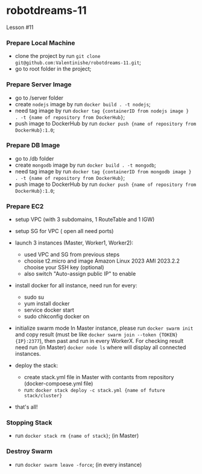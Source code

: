 # robotdreams-11
Lesson #11


### Prepare Local Machine
- clone the project by run ```git clone git@github.com:Valentinishe/robotdreams-11.git```;
- go to root folder in the project;

### Prepare Server Image
- go to /server folder
- create `nodejs` image by run ```docker build . -t nodejs```;
- need tag image by run ```docker tag {containerID from nodejs image }  . -t {name of repository from DockerHub}```;
- push image to DockerHub by run ```docker push {name of repository from DockerHub}:1.0```;

### Prepare DB Image
- go to /db folder
- create `mongodb` image by run ```docker build . -t mongodb```;
- need tag image by run ```docker tag {containerID from mongodb image }  . -t {name of repository from DockerHub}```;
- push image to DockerHub by run ```docker push {name of repository from DockerHub}:1.0```;

### Prepare EC2
- setup VPC (with 3 subdomains, 1 RouteTable and 1 IGW)
- setup SG for VPC ( open all need ports)
- launch 3 instances (Master, Worker1, Worker2):
  - used VPC and SG from previous steps
  - chooise t2.micro and image Amazon Linux 2023 AMI 2023.2.2
chooise your SSH key (optional)
  - also switch "Auto-assign public IP" to enable

- install docker for all instance, need run for every:
  - sudo su
  - yum install docker
  - service docker start
  - sudo chkconfig docker on

- initialize swarm mode
In Master instance, please run `docker swarm init` and copy result (must be like `docker swarm join --token {TOKEN} {IP}:2377`), then past and run  in every WorkerX.
For checking result need run (in Master) `docker node ls` where will display all connected instances.

- deploy the stack:
  - create stack.yml file in Master with contants from repository (docker-compoese.yml file)
  - run: ```docker stack deploy -c stack.yml {name of future stack/cluster}```

- that's all!


### Stopping Stack
- run ```docker stack rm {name of stack}```; (in Master)
 
### Destroy Swarm
- run ```docker swarm leave -force```; (in every instance)